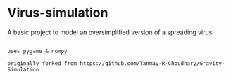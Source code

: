 # Virus-simulation
A basic project to model an oversimplified version of a spreading virus

```

uses pygame & numpy

originally forked from https://github.com/Tanmay-R-Choudhary/Gravity-Simulation
